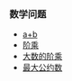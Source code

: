 ### 数学问题
+ [a+b](https://github.com/Tanglong9344/algo/blob/master/algo/src/math/AaddB.java)
+ [阶乘](https://github.com/Tanglong9344/algo/blob/master/algo/src/math/Factorial.java)
+ [大数的阶乘](https://github.com/Tanglong9344/algo/blob/master/algo/src/math/FactorialBigInteger.java)
+ [最大公约数](https://github.com/Tanglong9344/algo/blob/master/algo/src/math/GreatestCommonDivisor.java)
